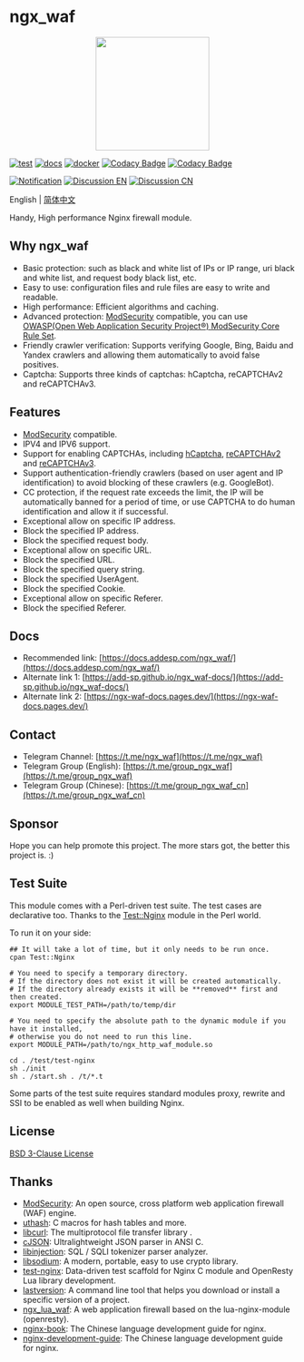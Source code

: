 # ngx_waf

<p align="center">
    <img src="https://cdn.jsdelivr.net/gh/ADD-SP/ngx_waf@master/assets/logo.png" width=200 height=200/>
</p>

[![test](https://github.com/ADD-SP/ngx_waf/workflows/test/badge.svg)](https://github.com/ADD-SP/ngx_waf/actions?query=workflow%3Atest)
[![docs](https://github.com/ADD-SP/ngx_waf-docs/actions/workflows/docs.yml/badge.svg)](https://docs.addesp.com/ngx_waf/)
[![docker](https://github.com/ADD-SP/ngx_waf/actions/workflows/docker.yml/badge.svg)](https://hub.docker.com/r/addsp/ngx_waf-prebuild)
[![Codacy Badge](https://app.codacy.com/project/badge/Grade/aebcf93b4b7a4b4b800ceb962479ee3a?branch=master)](https://www.codacy.com/gh/ADD-SP/ngx_waf/dashboard?utm_source=github.com&amp;utm_medium=referral&amp;utm_content=ADD-SP/ngx_waf&amp;utm_campaign=Badge_Grade)
[![Codacy Badge](https://app.codacy.com/project/badge/Coverage/aebcf93b4b7a4b4b800ceb962479ee3a)](https://www.codacy.com/gh/ADD-SP/ngx_waf/dashboard?utm_source=github.com&utm_medium=referral&utm_content=ADD-SP/ngx_waf&utm_campaign=Badge_Coverage)

[![Notification](https://img.shields.io/badge/Notification-Telegram%20Channel-blue)](https://t.me/ngx_waf)
[![Discussion EN](https://img.shields.io/badge/Discussion%20EN-Telegram%20Group-blue)](https://t.me/group_ngx_waf)
[![Discussion CN](https://img.shields.io/badge/Discussion%20CN-Telegram%20Group-blue)](https://t.me/group_ngx_waf_cn)

English | [简体中文](README-ZH-CN.md)

Handy, High performance Nginx firewall module.

## Why ngx_waf

* Basic protection: such as black and white list of IPs or IP range, uri black and white list, and request body black list, etc.
* Easy to use: configuration files and rule files are easy to write and readable.
* High performance: Efficient algorithms and caching.
* Advanced protection: [ModSecurity](https://github.com/SpiderLabs/ModSecurity) compatible, you can use [OWASP(Open Web Application Security Project®) ModSecurity Core Rule Set](https://owasp.org/www-project-modsecurity-core-rule-set/).
* Friendly crawler verification: Supports verifying Google, Bing, Baidu and Yandex crawlers and allowing them automatically to avoid false positives.
* Captcha: Supports three kinds of captchas: hCaptcha, reCAPTCHAv2 and reCAPTCHAv3.

## Features

* [ModSecurity](https://github.com/SpiderLabs/ModSecurity) compatible.
* IPV4 and IPV6 support.
* Support for enabling CAPTCHAs, including [hCaptcha](https://www.hcaptcha.com/), [reCAPTCHAv2](https://developers.google.com/recaptcha) and [reCAPTCHAv3](https://developers.google.com/recaptcha).
* Support authentication-friendly crawlers (based on user agent and IP identification) to avoid blocking of these crawlers (e.g. GoogleBot).
* CC protection, if the request rate exceeds the limit, the IP will be automatically banned for a period of time, or use CAPTCHA to do human identification and allow it if successful.
* Exceptional allow on specific IP address.
* Block the specified IP address.
* Block the specified request body.
* Exceptional allow on specific URL.
* Block the specified URL.
* Block the specified query string.
* Block the specified UserAgent.
* Block the specified Cookie.
* Exceptional allow on specific Referer.
* Block the specified Referer.

## Docs

* Recommended link: [https://docs.addesp.com/ngx_waf/](https://docs.addesp.com/ngx_waf/)
* Alternate link 1: [https://add-sp.github.io/ngx_waf-docs/](https://add-sp.github.io/ngx_waf-docs/)
* Alternate link 2: [https://ngx-waf-docs.pages.dev/](https://ngx-waf-docs.pages.dev/)

## Contact

* Telegram Channel: [https://t.me/ngx_waf](https://t.me/ngx_waf)
* Telegram Group (English): [https://t.me/group_ngx_waf](https://t.me/group_ngx_waf)
* Telegram Group (Chinese): [https://t.me/group_ngx_waf_cn](https://t.me/group_ngx_waf_cn)

## Sponsor

Hope you can help promote this project. The more stars got, the better this project is. :)

## Test Suite

This module comes with a Perl-driven test suite. The test cases are declarative too. 
Thanks to the [Test::Nginx](http://search.cpan.org/perldoc?Test::Nginx) module in the Perl world.

To run it on your side:

```shell
## It will take a lot of time, but it only needs to be run once.
cpan Test::Nginx

# You need to specify a temporary directory.
# If the directory does not exist it will be created automatically.
# If the directory already exists it will be **removed** first and then created.
export MODULE_TEST_PATH=/path/to/temp/dir

# You need to specify the absolute path to the dynamic module if you have it installed, 
# otherwise you do not need to run this line.
export MODULE_PATH=/path/to/ngx_http_waf_module.so

cd . /test/test-nginx
sh ./init
sh . /start.sh . /t/*.t
```

Some parts of the test suite requires standard modules proxy, rewrite and SSI to be enabled as well when building Nginx.

## License

[BSD 3-Clause License](LICENSE)

## Thanks

* [ModSecurity](https://github.com/SpiderLabs/ModSecurity): An open source, cross platform web application firewall (WAF) engine.
* [uthash](https://github.com/troydhanson/uthash): C macros for hash tables and more.
* [libcurl](https://curl.se/libcurl/): The multiprotocol file transfer library .
* [cJSON](https://github.com/DaveGamble/cJSON): Ultralightweight JSON parser in ANSI C.
* [libinjection](https://github.com/libinjection/libinjection): SQL / SQLI tokenizer parser analyzer.
* [libsodium](https://github.com/jedisct1/libsodium): A modern, portable, easy to use crypto library.
* [test-nginx](https://github.com/openresty/test-nginx): Data-driven test scaffold for Nginx C module and OpenResty Lua library development.
* [lastversion](https://github.com/dvershinin/lastversion): A command line tool that helps you download or install a specific version of a project.
* [ngx_lua_waf](https://github.com/loveshell/ngx_lua_waf): A web application firewall based on the lua-nginx-module (openresty).
* [nginx-book](https://github.com/taobao/nginx-book): The Chinese language development guide for nginx.
* [nginx-development-guide](https://github.com/baishancloud/nginx-development-guide): The Chinese language development guide for nginx.
